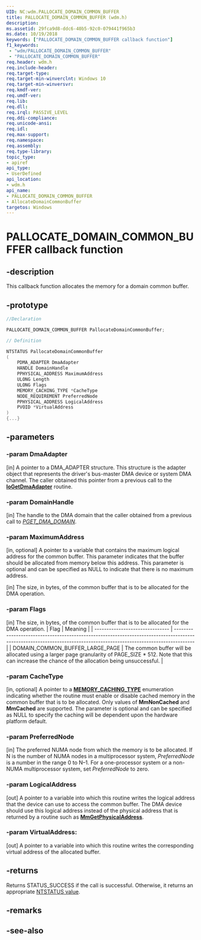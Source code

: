 ```yaml
---
UID: NC:wdm.PALLOCATE_DOMAIN_COMMON_BUFFER
title: PALLOCATE_DOMAIN_COMMON_BUFFER (wdm.h)
description: 
ms.assetid: 29fca9d8-ddc6-40b5-92c0-079441f965b3
ms.date: 10/19/2018
keywords: ["PALLOCATE_DOMAIN_COMMON_BUFFER callback function"]
f1_keywords:
 - "wdm/PALLOCATE_DOMAIN_COMMON_BUFFER"
 - "PALLOCATE_DOMAIN_COMMON_BUFFER"
req.header: wdm.h
req.include-header:
req.target-type:
req.target-min-winverclnt: Windows 10
req.target-min-winversvr:
req.kmdf-ver:
req.umdf-ver:
req.lib:
req.dll:
req.irql: PASSIVE_LEVEL
req.ddi-compliance:
req.unicode-ansi:
req.idl:
req.max-support:
req.namespace:
req.assembly:
req.type-library: 
topic_type: 
- apiref
api_type: 
- UserDefined
api_location: 
- wdm.h
api_name: 
- PALLOCATE_DOMAIN_COMMON_BUFFER
- AllocateDomainCommonBuffer
targetos: Windows
---
```


# PALLOCATE_DOMAIN_COMMON_BUFFER callback function

## -description

This callback function allocates the memory for a domain common buffer.

## -prototype

```cpp
//Declaration

PALLOCATE_DOMAIN_COMMON_BUFFER PallocateDomainCommonBuffer; 

// Definition

NTSTATUS PallocateDomainCommonBuffer 
(
	PDMA_ADAPTER DmaAdapter
	HANDLE DomainHandle
	PPHYSICAL_ADDRESS MaximumAddress
	ULONG Length
	ULONG Flags
	MEMORY_CACHING_TYPE *CacheType
	NODE_REQUIREMENT PreferredNode
	PPHYSICAL_ADDRESS LogicalAddress
	PVOID *VirtualAddress
)
{...}


```

## -parameters

### -param DmaAdapter
[in] A pointer to a DMA_ADAPTER structure. This structure is the adapter object that represents the driver's bus-master DMA device or system DMA channel. The caller obtained this pointer from a previous call to the [**IoGetDmaAdapter**](nf-wdm-iogetdmaadapter.md) routine.
 
### -param DomainHandle
[in] The handle to the DMA domain that the caller obtained from a previous call to [*PGET_DMA_DOMAIN*](nc-wdm-pget_dma_domain.md). 

### -param MaximumAddress
[in, optional] A pointer to a variable that contains the maximum logical address for the common buffer. This parameter indicates that the buffer should be allocated from memory below this address. This parameter is optional and can be specified as NULL to indicate that there is no maximum address.

[in] The size, in bytes, of the common buffer that is to be allocated for the DMA operation.

### -param Flags
[in] The size, in bytes, of the common buffer that is to be allocated for the DMA operation.
| Flag                            | Meaning                                                                                                                                                              |
| ------------------------------- | -------------------------------------------------------------------------------------------------------------------------------------------------------------------- |
| DOMAIN_COMMON_BUFFER_LARGE_PAGE | The common buffer will be allocated using a larger page granularity of PAGE_SIZE * 512. Note that this can increase the chance of the allocation being unsuccessful. |

### -param CacheType
[in, optional] A pointer to a [**MEMORY_CACHING_TYPE**](ne-wdm-_memory_caching_type.md) enumeration indicating whether the routine must enable or disable cached memory in the common buffer that is to be allocated. Only values of **MmNonCached** and **MmCached** are supported. The parameter is optional and can be specified as NULL to specify the caching will be dependent upon the hardware platform default.
 
### -param PreferredNode
[in] The preferred NUMA node from which the memory is to be allocated. If N is the number of NUMA nodes in a multiprocessor system, *PreferredNode* is a number in the range 0 to N–1. For a one-processor system or a non-NUMA multiprocessor system, set *PreferredNode* to zero.

### -param LogicalAddress 
[out] A pointer to a variable into which this routine writes the logical address that the device can use to access the common buffer. The DMA device should use this logical address instead of the physical address that is returned by a routine such as [**MmGetPhysicalAddress**](../ntddk/nf-ntddk-mmgetphysicaladdress.md).

### -param VirtualAddress: 
[out] A pointer to a variable into which this routine writes the corresponding virtual address of the allocated buffer.


## -returns

Returns STATUS_SUCCESS if the call is successful. Otherwise, it returns an appropriate [NTSTATUS value](https://docs.microsoft.com/windows-hardware/drivers/kernel/ntstatus-values).


## -remarks



## -see-also
